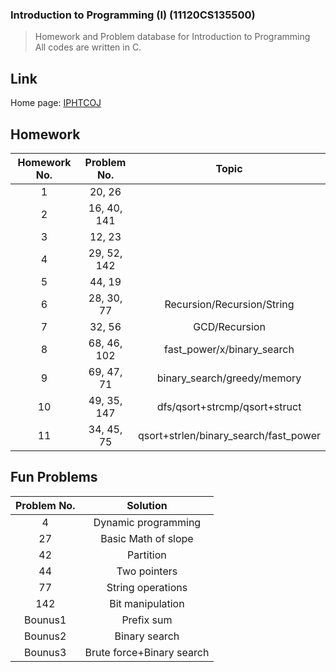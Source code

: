 ### Introduction to Programming (I) (11120CS135500)

> Homework and Problem database for Introduction to Programming  
> All codes are written in C.

## Link

Home page: [IPHTCOJ](http://140.114.85.195/)

## Homework

|Homework No.|Problem No.  |Topic                                |
|:----------:|:-----------:|:-----------------------------------:|
|1           |20, 26       |                                     |
|2           |16, 40, 141  |                                     |
|3           |12, 23       |                                     |
|4           |29, 52, 142  |                                     |
|5           |44, 19       |                                     |
|6           |28, 30, 77   |Recursion/Recursion/String           |
|7           |32, 56       |GCD/Recursion                        |
|8           |68, 46, 102  |fast_power/x/binary_search           |
|9           |69, 47, 71   |binary_search/greedy/memory          |
|10          |49, 35, 147  |dfs/qsort+strcmp/qsort+struct        |
|11          |34, 45, 75   |qsort+strlen/binary_search/fast_power|

## Fun Problems

|Problem No.|Solution                 |
|:---------:|:-----------------------:|
|4          |Dynamic programming      |
|27         |Basic Math of slope      |
|42         |Partition                |
|44         |Two pointers             |
|77         |String operations        |
|142        |Bit manipulation         |
|Bounus1    |Prefix sum               |
|Bounus2    |Binary search            |
|Bounus3    |Brute force+Binary search|